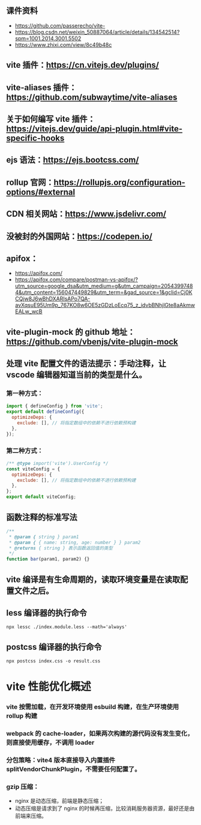 ## 课件资料

- https://github.com/passerecho/vite-
- https://blog.csdn.net/weixin_50887064/article/details/134542514?spm=1001.2014.3001.5502
- https://www.zhixi.com/view/8c49b48c

## vite 插件：https://cn.vitejs.dev/plugins/

## vite-aliases 插件：https://github.com/subwaytime/vite-aliases

## 关于如何编写 vite 插件：https://vitejs.dev/guide/api-plugin.html#vite-specific-hooks

## ejs 语法：https://ejs.bootcss.com/

## rollup 官网：https://rollupjs.org/configuration-options/#external

## CDN 相关网站：https://www.jsdelivr.com/

## 没被封的外国网站：https://codepen.io/

## apifox：

- https://apifox.com/
- https://apifox.com/compare/postman-vs-apifox/?utm_source=google_dsa&utm_medium=g&utm_campaign=20543997484&utm_content=156047449829&utm_term=&gad_source=1&gclid=Cj0KCQjw8J6wBhDXARIsAPo7QA-avXqsuE95Um9p_767KO8w6OE5zGDzLoEcq75_z_idvbBNhjlGte8aAkmwEALw_wcB

## vite-plugin-mock 的 github 地址： https://github.com/vbenjs/vite-plugin-mock

## 处理 vite 配置文件的语法提示：手动注释，让 vscode 编辑器知道当前的类型是什么。

### 第一种方式：

```js
import { defineConfig } from 'vite';
export default defineConfig({
  optimizeDeps: {
    exclude: [], // 将指定数组中的依赖不进行依赖预构建
  },
});
```

### 第二种方式：

```js
/** @type import('vite').UserConfig */
const viteConfig = {
  optimizeDeps: {
    exclude: [], // 将指定数组中的依赖不进行依赖预构建
  },
};
export default viteConfig;
```

## 函数注释的标准写法

```js
/**
 * @param { string } param1
 * @param { { name: string, age: number } } param2
 * @returns { string } 表示函数返回值的类型
 */
function bar(param1, param2) {}
```

## vite 编译是有生命周期的，读取环境变量是在读取配置文件之后。

## less 编译器的执行命令

`npx lessc ./index.module.less --math='always'`

## postcss 编译器的执行命令

`npx postcss index.css -o result.css`

# vite 性能优化概述

### vite 按需加载，在开发环境使用 esbuild 构建，在生产环境使用 rollup 构建

### webpack 的 cache-loader，如果两次构建的源代码没有发生变化，则直接使用缓存，不调用 loader

### 分包策略：vite4 版本直接导入内置插件 splitVendorChunkPlugin，不需要任何配置了。

### gzip 压缩：

- nginx 是动态压缩，前端是静态压缩；
- 动态压缩是请求到了 nginx 的时候再压缩，比较消耗服务器资源，最好还是由前端来压缩。
